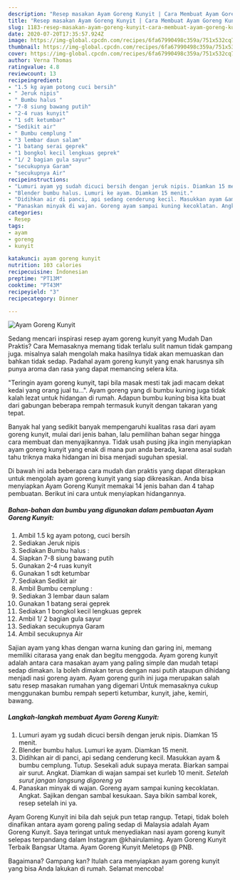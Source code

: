 ```yaml
---
description: "Resep masakan Ayam Goreng Kunyit | Cara Membuat Ayam Goreng Kunyit Yang Enak Dan Mudah"
title: "Resep masakan Ayam Goreng Kunyit | Cara Membuat Ayam Goreng Kunyit Yang Enak Dan Mudah"
slug: 1183-resep-masakan-ayam-goreng-kunyit-cara-membuat-ayam-goreng-kunyit-yang-enak-dan-mudah
date: 2020-07-20T17:35:57.924Z
image: https://img-global.cpcdn.com/recipes/6fa67990498c359a/751x532cq70/ayam-goreng-kunyit-foto-resep-utama.jpg
thumbnail: https://img-global.cpcdn.com/recipes/6fa67990498c359a/751x532cq70/ayam-goreng-kunyit-foto-resep-utama.jpg
cover: https://img-global.cpcdn.com/recipes/6fa67990498c359a/751x532cq70/ayam-goreng-kunyit-foto-resep-utama.jpg
author: Verna Thomas
ratingvalue: 4.8
reviewcount: 13
recipeingredient:
- "1.5 kg ayam potong cuci bersih"
- " Jeruk nipis"
- " Bumbu halus "
- "7-8 siung bawang putih"
- "2-4 ruas kunyit"
- "1 sdt ketumbar"
- "Sedikit air"
- " Bumbu cemplung "
- "3 lembar daun salam"
- "1 batang serai geprek"
- "1 bongkol kecil lengkuas geprek"
- "1/ 2 bagian gula sayur"
- "secukupnya Garam"
- "secukupnya Air"
recipeinstructions:
- "Lumuri ayam yg sudah dicuci bersih dengan jeruk nipis. Diamkan 15 menit."
- "Blender bumbu halus. Lumuri ke ayam. Diamkan 15 menit."
- "Didihkan air di panci, api sedang cenderung kecil. Masukkan ayam &amp; bumbu cemplung. Tutup. Sesekali aduk supaya merata. Biarkan sampai air surut. Angkat. Diamkan di wajan sampai set kurleb 10 menit. *Setelah surut jangan langsung digoreng ya*"
- "Panaskan minyak di wajan. Goreng ayam sampai kuning kecoklatan. Angkat. Sajikan dengan sambal kesukaan. Saya bikin sambal korek, resep setelah ini ya."
categories:
- Resep
tags:
- ayam
- goreng
- kunyit

katakunci: ayam goreng kunyit 
nutrition: 103 calories
recipecuisine: Indonesian
preptime: "PT13M"
cooktime: "PT43M"
recipeyield: "3"
recipecategory: Dinner

---
```



![Ayam Goreng Kunyit](https://img-global.cpcdn.com/recipes/6fa67990498c359a/751x532cq70/ayam-goreng-kunyit-foto-resep-utama.jpg)

Sedang mencari inspirasi resep ayam goreng kunyit yang Mudah Dan Praktis? Cara Memasaknya memang tidak terlalu sulit namun tidak gampang juga. misalnya salah mengolah maka hasilnya tidak akan memuaskan dan bahkan tidak sedap. Padahal ayam goreng kunyit yang enak harusnya sih punya aroma dan rasa yang dapat memancing selera kita.

&#34;Teringin ayam goreng kunyit, tapi bila masak mesti tak jadi macam dekat kedai yang orang jual tu…&#34;. Ayam goreng yang di bumbu kuning juga tidak kalah lezat untuk hidangan di rumah. Adapun bumbu kuning bisa kita buat dari gabungan beberapa rempah termasuk kunyit dengan takaran yang tepat.

Banyak hal yang sedikit banyak mempengaruhi kualitas rasa dari ayam goreng kunyit, mulai dari jenis bahan, lalu pemilihan bahan segar hingga cara membuat dan menyajikannya. Tidak usah pusing jika ingin menyiapkan ayam goreng kunyit yang enak di mana pun anda berada, karena asal sudah tahu triknya maka hidangan ini bisa menjadi suguhan spesial.


Di bawah ini ada beberapa cara mudah dan praktis yang dapat diterapkan untuk mengolah ayam goreng kunyit yang siap dikreasikan. Anda bisa menyiapkan Ayam Goreng Kunyit memakai 14 jenis bahan dan 4 tahap pembuatan. Berikut ini cara untuk menyiapkan hidangannya.

<!--inarticleads1-->

##### Bahan-bahan dan bumbu yang digunakan dalam pembuatan Ayam Goreng Kunyit:

1. Ambil 1.5 kg ayam potong, cuci bersih
1. Sediakan  Jeruk nipis
1. Sediakan  Bumbu halus :
1. Siapkan 7-8 siung bawang putih
1. Gunakan 2-4 ruas kunyit
1. Gunakan 1 sdt ketumbar
1. Sediakan Sedikit air
1. Ambil  Bumbu cemplung :
1. Sediakan 3 lembar daun salam
1. Gunakan 1 batang serai geprek
1. Sediakan 1 bongkol kecil lengkuas geprek
1. Ambil 1/ 2 bagian gula sayur
1. Sediakan secukupnya Garam
1. Ambil secukupnya Air


Sajian ayam yang khas dengan warna kuning dan garing ini, memang memiliki citarasa yang enak dan begitu menggoda. Ayam goreng kunyit adalah antara cara masakan ayam yang paling simple dan mudah tetapi sedap dimakan. Ia boleh dimakan terus dengan nasi putih ataupun dihidang menjadi nasi goreng ayam. Ayam goreng gurih ini juga merupakan salah satu resep masakan rumahan yang digemari Untuk memasaknya cukup menggunakan bumbu rempah seperti ketumbar, kunyit, jahe, kemiri, bawang. 

<!--inarticleads2-->

##### Langkah-langkah membuat Ayam Goreng Kunyit:

1. Lumuri ayam yg sudah dicuci bersih dengan jeruk nipis. Diamkan 15 menit.
1. Blender bumbu halus. Lumuri ke ayam. Diamkan 15 menit.
1. Didihkan air di panci, api sedang cenderung kecil. Masukkan ayam &amp; bumbu cemplung. Tutup. Sesekali aduk supaya merata. Biarkan sampai air surut. Angkat. Diamkan di wajan sampai set kurleb 10 menit. *Setelah surut jangan langsung digoreng ya*
1. Panaskan minyak di wajan. Goreng ayam sampai kuning kecoklatan. Angkat. Sajikan dengan sambal kesukaan. Saya bikin sambal korek, resep setelah ini ya.


Ayam Goreng Kunyit ini bila dah sejuk pun tetap rangup. Tetapi, tidak boleh dinafikan antara ayam goreng paling sedap di Malaysia adalah Ayam Goreng Kunyit. Saya teringat untuk menyediakan nasi ayam goreng kunyit selepas terpandang dalam Instagram @khairulaming. Ayam Goreng Kunyit Terbaik Bangsar Utama. Ayam Goreng Kunyit Meletops @ PNB. 

Bagaimana? Gampang kan? Itulah cara menyiapkan ayam goreng kunyit yang bisa Anda lakukan di rumah. Selamat mencoba!

